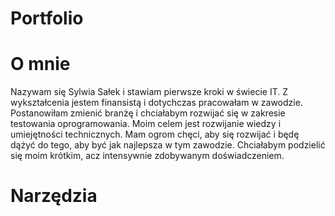 # Portfolio
# O mnie
Nazywam się Sylwia Sałek i stawiam pierwsze kroki w świecie IT. Z wykształcenia jestem finansistą i dotychczas pracowałam w zawodzie. Postanowiłam zmienić branżę i chciałabym rozwijać się w zakresie testowania oprogramowania. Moim celem jest rozwijanie wiedzy i umiejętności technicznych. Mam ogrom chęci, aby się rozwijać i będę dążyć do tego, aby być jak najlepsza w tym zawodzie. Chciałabym podzielić się moim krótkim, acz intensywnie zdobywanym doświadczeniem.

# Narzędzia
